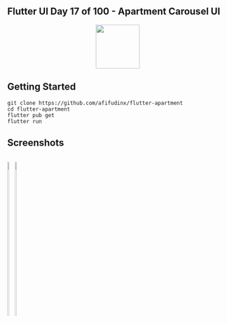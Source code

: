 ## Flutter UI Day 17 of 100 - Apartment Carousel UI

<p align="center">
  <img src="https://avatars.githubusercontent.com/u/94339143?v=4" width=100/>
</p>

## Getting Started

```
git clone https://github.com/afifudinx/flutter-apartment
cd flutter-apartment
flutter pub get
flutter run
```

## Screenshots

<p style="float: left;">
  <img src="https://github.com/afifudinx/Flutter-Example/tree/main/Old/flutter-apartment/blob/main/screenshots/1.png" width="30%"/>
  <img src="https://github.com/afifudinx/Flutter-Example/tree/main/Old/flutter-apartment/blob/main/screenshots/2.png" width="30%"/>
</p>
